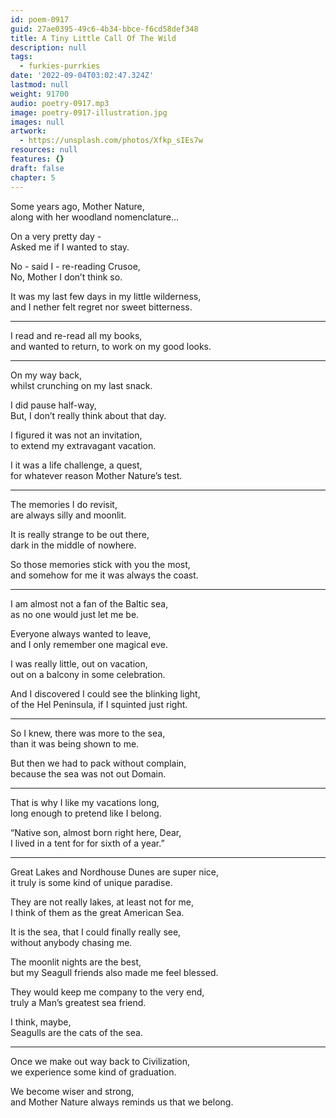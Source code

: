 ```yaml
---
id: poem-0917
guid: 27ae0395-49c6-4b34-bbce-f6cd58def348
title: A Tiny Little Call Of The Wild
description: null
tags:
  - furkies-purrkies
date: '2022-09-04T03:02:47.324Z'
lastmod: null
weight: 91700
audio: poetry-0917.mp3
image: poetry-0917-illustration.jpg
images: null
artwork:
  - https://unsplash.com/photos/Xfkp_sIEs7w
resources: null
features: {}
draft: false
chapter: 5
---
```


Some years ago, Mother Nature,\
along with her woodland nomenclature...

On a very pretty day -\
Asked me if I wanted to stay.

No - said I - re-reading Crusoe,\
No, Mother I don’t think so.

It was my last few days in my little wilderness,\
and I nether felt regret nor sweet bitterness.

---

I read and re-read all my books,\
and wanted to return, to work on my good looks.

---

On my way back,\
whilst crunching on my last snack.

I did pause half-way,\
But, I don’t really think about that day.

I figured it was not an invitation,\
to extend my extravagant vacation.

I it was a life challenge, a quest,\
for whatever reason Mother Nature’s test.

---

The memories I do revisit,\
are always silly and moonlit.

It is really strange to be out there,\
dark in the middle of nowhere.

So those memories stick with you the most,\
and somehow for me it was always the coast.

---

I am almost not a fan of the Baltic sea,\
as no one would just let me be.

Everyone always wanted to leave,\
and I only remember one magical eve.

I was really little, out on vacation,\
out on a balcony in some celebration.

And I discovered I could see the blinking light,\
of the Hel Peninsula, if I squinted just right.

---

So I knew, there was more to the sea,\
than it was being shown to me.

But then we had to pack without complain,\
because the sea was not out Domain.

---

That is why I like my vacations long,\
long enough to pretend like I belong.

“Native son, almost born right here, Dear,\
I lived in a tent for for sixth of a year.”

---

Great Lakes and Nordhouse Dunes are super nice,\
it truly is some kind of unique paradise.

They are not really lakes, at least not for me,\
I think of them as the great American Sea.

It is the sea, that I could finally really see,\
without anybody chasing me.

The moonlit nights are the best,\
but my Seagull friends also made me feel blessed.

They would keep me company to the very end,\
truly a Man’s greatest sea friend.

I think, maybe,\
Seagulls are the cats of the sea.

---

Once we make out way back to Civilization,\
we experience some kind of graduation.

We become wiser and strong,\
and Mother Nature always reminds us that we belong.
